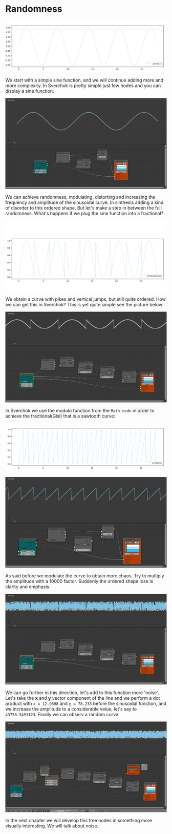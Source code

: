 # Randomness

![sine(x)](../../images/tutorial_noise_sverchok/sin(x).png)

We start with a simple sine function, and we will continue  adding more and more complexity.
In Sverchok is pretty simple just few nodes and you can display a sine function.

![sine sverchok](../../images/tutorial_noise_sverchok/sine_sv.png)

We can achieve randomness, modulating, distorting and increasing the frequency and amplitude of the sinusoidal curve. In sinthesis adding a
kind of disorder to this ordered shape. But let's make a step in between the full randomness. What's happens if we plug the sine function into a fractional?

![fractional_sine](../../images/tutorial_noise_sverchok/fract_sin(x).png)

We obtain a curve with pikes and vertical jumps, but still quite ordered. How we can get
this in Sverchok? This is yet quite simple see the picture below:

![fractional_sine_sv](../../images/tutorial_noise_sverchok/fractional_sin_function.png)

In Sverchok we use the modulo function from the `Math node` in order to achieve
the fractional(Glsl) that is a sawtooth curve:

![fractional](../../images/tutorial_noise_sverchok/fractional.png)

![fractional_sv](../../images/tutorial_noise_sverchok/fractional_sv.png)

As said before we modulate the curve to obtain more chaos. Try to multiply
the amplitude with a 10000 factor. Suddenly the ordered shape lose is clarity
and emphasis.

![fractional_sine_x_10000_sv](../../images/tutorial_noise_sverchok/fractional_sin_function_X_10000.png)

We can go further in this direction, let's add to this function more 'noise'.
Let's take the **x** and **y** vector component of the line and we perform a dot product
with `x = 12.9898` and `y = 78.233`
before the sinusoidal function, and we increase the amplitude to a considerable value, let's say to `43758.5453123`.
Finally we can observ a random curve:

![random_function_sv](../../images/tutorial_noise_sverchok/fractional_sin_random_function.png)

In the next chapter we will develop this tree nodes in something more visually interesting.
We will talk about noise.
